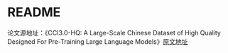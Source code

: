 # README

论文源地址：《CCI3.0-HQ: A Large-Scale Chinese Dataset of High Quality Designed For Pre-Training Large Language Models》[原文地址](https://huggingface.co/datasets/BAAI/CCI3-HQ/blob/main/tech_report.pdf)